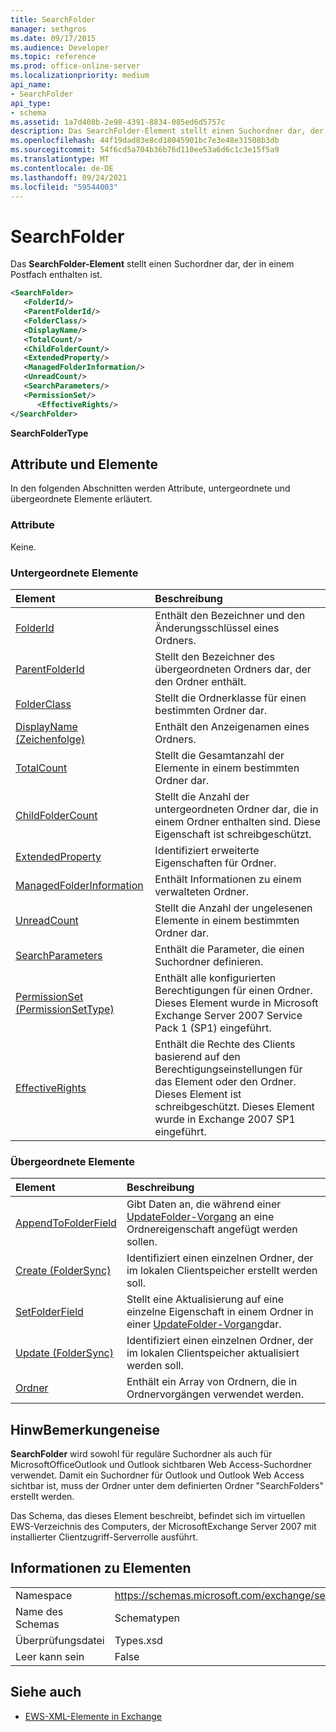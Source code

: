 ```yaml
---
title: SearchFolder
manager: sethgros
ms.date: 09/17/2015
ms.audience: Developer
ms.topic: reference
ms.prod: office-online-server
ms.localizationpriority: medium
api_name:
- SearchFolder
api_type:
- schema
ms.assetid: 1a7d408b-2e98-4391-8834-085ed6d5757c
description: Das SearchFolder-Element stellt einen Suchordner dar, der in einem Postfach enthalten ist.
ms.openlocfilehash: 44f19dad83e8cd18045901bc7e3e48e31508b3db
ms.sourcegitcommit: 54f6cd5a704b36b76d110ee53a6d6c1c3e15f5a9
ms.translationtype: MT
ms.contentlocale: de-DE
ms.lasthandoff: 09/24/2021
ms.locfileid: "59544003"
---
```

# <a name="searchfolder"></a>SearchFolder

Das **SearchFolder-Element** stellt einen Suchordner dar, der in einem Postfach enthalten ist. 
  
```xml
<SearchFolder>
   <FolderId/>
   <ParentFolderId/>
   <FolderClass/>
   <DisplayName/>
   <TotalCount/>
   <ChildFolderCount/>
   <ExtendedProperty/>
   <ManagedFolderInformation/>
   <UnreadCount/>
   <SearchParameters/>
   <PermissionSet/>
      <EffectiveRights/>
</SearchFolder>
```

 **SearchFolderType**
## <a name="attributes-and-elements"></a>Attribute und Elemente

In den folgenden Abschnitten werden Attribute, untergeordnete und übergeordnete Elemente erläutert.
  
### <a name="attributes"></a>Attribute

Keine.
  
### <a name="child-elements"></a>Untergeordnete Elemente

|**Element**|**Beschreibung**|
|:-----|:-----|
|[FolderId](folderid.md) <br/> |Enthält den Bezeichner und den Änderungsschlüssel eines Ordners.  <br/> |
|[ParentFolderId](parentfolderid.md) <br/> |Stellt den Bezeichner des übergeordneten Ordners dar, der den Ordner enthält.  <br/> |
|[FolderClass](folderclass.md) <br/> |Stellt die Ordnerklasse für einen bestimmten Ordner dar.  <br/> |
|[DisplayName (Zeichenfolge)](displayname-string.md) <br/> |Enthält den Anzeigenamen eines Ordners.  <br/> |
|[TotalCount](totalcount.md) <br/> |Stellt die Gesamtanzahl der Elemente in einem bestimmten Ordner dar.  <br/> |
|[ChildFolderCount](childfoldercount.md) <br/> |Stellt die Anzahl der untergeordneten Ordner dar, die in einem Ordner enthalten sind. Diese Eigenschaft ist schreibgeschützt.  <br/> |
|[ExtendedProperty](extendedproperty.md) <br/> |Identifiziert erweiterte Eigenschaften für Ordner.  <br/> |
|[ManagedFolderInformation](managedfolderinformation.md) <br/> |Enthält Informationen zu einem verwalteten Ordner.  <br/> |
|[UnreadCount](unreadcount.md) <br/> |Stellt die Anzahl der ungelesenen Elemente in einem bestimmten Ordner dar.  <br/> |
|[SearchParameters](searchparameters.md) <br/> |Enthält die Parameter, die einen Suchordner definieren.  <br/> |
|[PermissionSet (PermissionSetType)](permissionset-permissionsettype.md) <br/> |Enthält alle konfigurierten Berechtigungen für einen Ordner. Dieses Element wurde in Microsoft Exchange Server 2007 Service Pack 1 (SP1) eingeführt.  <br/> |
|[EffectiveRights](effectiverights.md) <br/> |Enthält die Rechte des Clients basierend auf den Berechtigungseinstellungen für das Element oder den Ordner. Dieses Element ist schreibgeschützt. Dieses Element wurde in Exchange 2007 SP1 eingeführt.  <br/> |
   
### <a name="parent-elements"></a>Übergeordnete Elemente

|**Element**|**Beschreibung**|
|:-----|:-----|
|[AppendToFolderField](appendtofolderfield.md) <br/> |Gibt Daten an, die während einer [UpdateFolder-Vorgang](updatefolder-operation.md) an eine Ordnereigenschaft angefügt werden sollen.  <br/> |
|[Create (FolderSync)](create-foldersync.md) <br/> |Identifiziert einen einzelnen Ordner, der im lokalen Clientspeicher erstellt werden soll.  <br/> |
|[SetFolderField](setfolderfield.md) <br/> |Stellt eine Aktualisierung auf eine einzelne Eigenschaft in einem Ordner in einer [UpdateFolder-Vorgang](updatefolder-operation.md)dar.  <br/> |
|[Update (FolderSync)](update-foldersync.md) <br/> |Identifiziert einen einzelnen Ordner, der im lokalen Clientspeicher aktualisiert werden soll.  <br/> |
|[Ordner](folders-ex15websvcsotherref.md) <br/> |Enthält ein Array von Ordnern, die in Ordnervorgängen verwendet werden.  <br/> |
   
## <a name="remarks"></a>HinwBemerkungeneise

 **SearchFolder** wird sowohl für reguläre Suchordner als auch für MicrosoftOfficeOutlook und Outlook sichtbaren Web Access-Suchordner verwendet. Damit ein Suchordner für Outlook und Outlook Web Access sichtbar ist, muss der Ordner unter dem definierten Ordner "SearchFolders" erstellt werden. 
  
Das Schema, das dieses Element beschreibt, befindet sich im virtuellen EWS-Verzeichnis des Computers, der MicrosoftExchange Server 2007 mit installierter Clientzugriff-Serverrolle ausführt.
  
## <a name="element-information"></a>Informationen zu Elementen

|||
|:-----|:-----|
|Namespace  <br/> |https://schemas.microsoft.com/exchange/services/2006/types  <br/> |
|Name des Schemas  <br/> |Schematypen  <br/> |
|Überprüfungsdatei  <br/> |Types.xsd  <br/> |
|Leer kann sein  <br/> |False  <br/> |
   
## <a name="see-also"></a>Siehe auch



- [EWS-XML-Elemente in Exchange](ews-xml-elements-in-exchange.md)

